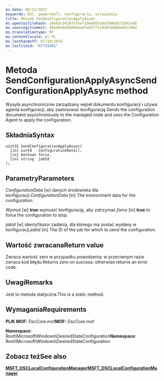 ```yaml
---
ms.date: 06/12/2017
keywords: DSC, powershell, konfiguracja, ustawienia
title: Metoda SendConfigurationApplyAsync
ms.openlocfilehash: c0e6dc9418757ee719e848fa8e7006dd73d91ad8
ms.sourcegitcommit: 46bebe692689ebedfe65ff2c828fe666b443198d
ms.translationtype: MT
ms.contentlocale: pl-PL
ms.lasthandoff: 07/10/2019
ms.locfileid: "67734301"
---
```

# <a name="sendconfigurationapplyasync-method"></a><span data-ttu-id="2c824-103">Metoda SendConfigurationApplyAsync</span><span class="sxs-lookup"><span data-stu-id="2c824-103">SendConfigurationApplyAsync method</span></span>

<span data-ttu-id="2c824-104">Wysyła asynchronicznie zarządzany węzeł dokumentu konfiguracji i używa agenta konfiguracji, aby zastosować konfigurację.</span><span class="sxs-lookup"><span data-stu-id="2c824-104">Sends the configuration document asynchronously to the managed node and uses the Configuration Agent to apply the configuration.</span></span>

## <a name="syntax"></a><span data-ttu-id="2c824-105">Składnia</span><span class="sxs-lookup"><span data-stu-id="2c824-105">Syntax</span></span>

```mof
uint32 SendConfigurationApplyAsync(
  [in] uint8   ConfigurationData[],
  [in] boolean force,
  [in] string  jobId
);
```

## <a name="parameters"></a><span data-ttu-id="2c824-106">Parametry</span><span class="sxs-lookup"><span data-stu-id="2c824-106">Parameters</span></span>

<span data-ttu-id="2c824-107">*ConfigurationData* \[w\] danych środowiska dla konfiguracji.</span><span class="sxs-lookup"><span data-stu-id="2c824-107">*ConfigurationData* \[in\] The environment data for the configuration.</span></span>

<span data-ttu-id="2c824-108">*Wymuś* \[w\] **true** wymusić konfigurację, aby zatrzymać.</span><span class="sxs-lookup"><span data-stu-id="2c824-108">*force* \[in\] **true** to force the configuration to stop.</span></span>

<span data-ttu-id="2c824-109">*jobId* \[w\] identyfikator zadania, dla którego ma zostać wysłany w konfiguracji.</span><span class="sxs-lookup"><span data-stu-id="2c824-109">*jobId* \[in\] The ID of the job for which to send the configuration.</span></span>

## <a name="return-value"></a><span data-ttu-id="2c824-110">Wartość zwracana</span><span class="sxs-lookup"><span data-stu-id="2c824-110">Return value</span></span>

<span data-ttu-id="2c824-111">Zwraca wartość zero w przypadku powodzenia; w przeciwnym razie zwraca kod błędu.</span><span class="sxs-lookup"><span data-stu-id="2c824-111">Returns zero on success; otherwise returns an error code.</span></span>

## <a name="remarks"></a><span data-ttu-id="2c824-112">Uwagi</span><span class="sxs-lookup"><span data-stu-id="2c824-112">Remarks</span></span>

<span data-ttu-id="2c824-113">Jest to metoda statyczna.</span><span class="sxs-lookup"><span data-stu-id="2c824-113">This is a static method.</span></span>

## <a name="requirements"></a><span data-ttu-id="2c824-114">Wymagania</span><span class="sxs-lookup"><span data-stu-id="2c824-114">Requirements</span></span>

<span data-ttu-id="2c824-115">**PLIK MOF:** DscCore.mof</span><span class="sxs-lookup"><span data-stu-id="2c824-115">**MOF:** DscCore.mof</span></span>

<span data-ttu-id="2c824-116">**Namespace**: Root\Microsoft\Windows\DesiredStateConfiguration</span><span class="sxs-lookup"><span data-stu-id="2c824-116">**Namespace**: Root\Microsoft\Windows\DesiredStateConfiguration</span></span>

## <a name="see-also"></a><span data-ttu-id="2c824-117">Zobacz też</span><span class="sxs-lookup"><span data-stu-id="2c824-117">See also</span></span>

[<span data-ttu-id="2c824-118">**MSFT_DSCLocalConfigurationManager**</span><span class="sxs-lookup"><span data-stu-id="2c824-118">**MSFT_DSCLocalConfigurationManager**</span></span>](msft-dsclocalconfigurationmanager.md)
